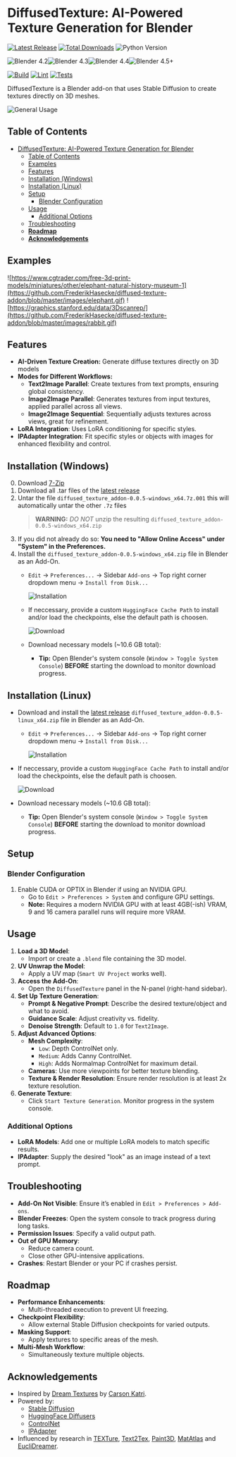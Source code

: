 # DiffusedTexture: AI-Powered Texture Generation for Blender
[![Latest Release](https://flat.badgen.net/github/release/FrederikHasecke/diffused-texture-addon)](https://github.com/FrederikHasecke/diffused-texture-addon/releases/latest)
[![Total Downloads](https://img.shields.io/github/downloads/FrederikHasecke/diffused-texture-addon/total?style=flat-square)](https://github.com/FrederikHasecke/diffused-texture-addon/releases/latest)
![Python Version](https://img.shields.io/badge/Python-3.11-blue?style=flat-square)

![Blender 4.2](https://img.shields.io/badge/Blender-4.2-blue?style=flat-square)![Blender 4.3](https://img.shields.io/badge/Blender-4.3-blue?style=flat-square)![Blender 4.4](https://img.shields.io/badge/Blender-4.4-blue?style=flat-square)![Blender 4.5+](https://img.shields.io/badge/Blender-4.5%2B-blue?style=flat-square)


[![Build](https://github.com/FrederikHasecke/diffused-texture-addon/actions/workflows/build.yml/badge.svg?branch=master)](https://github.com/FrederikHasecke/diffused-texture-addon/actions/workflows/build.yml)
[![Lint](https://github.com/FrederikHasecke/diffused-texture-addon/actions/workflows/lint.yml/badge.svg?branch=master)](https://github.com/FrederikHasecke/diffused-texture-addon/actions/workflows/lint.yml)
[![Tests](https://github.com/FrederikHasecke/diffused-texture-addon/actions/workflows/test.yml/badge.svg?branch=master)](https://github.com/FrederikHasecke/diffused-texture-addon/actions/workflows/test.yml)

DiffusedTexture is a Blender add-on that uses Stable Diffusion to create textures directly on 3D meshes.

![General Usage](https://github.com/FrederikHasecke/diffused-texture-addon/blob/master/images/usage.gif)

## Table of Contents
- [DiffusedTexture: AI-Powered Texture Generation for Blender](#diffusedtexture-ai-powered-texture-generation-for-blender)
  - [Table of Contents](#table-of-contents)
  - [Examples](#examples)
  - [Features](#features)
  - [Installation (Windows)](#installation-windows)
  - [Installation (Linux)](#installation-linux)
  - [Setup](#setup)
    - [Blender Configuration](#blender-configuration)
  - [Usage](#usage)
    - [Additional Options](#additional-options)
  - [Troubleshooting](#troubleshooting)
  - [**Roadmap**](#roadmap)
  - [**Acknowledgements**](#acknowledgements)

## Examples
![https://www.cgtrader.com/free-3d-print-models/miniatures/other/elephant-natural-history-museum-1](https://github.com/FrederikHasecke/diffused-texture-addon/blob/master/images/elephant.gif)
![https://graphics.stanford.edu/data/3Dscanrep/](https://github.com/FrederikHasecke/diffused-texture-addon/blob/master/images/rabbit.gif)


## Features
- **AI-Driven Texture Creation:** Generate diffuse textures directly on 3D models
- **Modes for Different Workflows:**
  - **Text2Image Parallel**: Create textures from text prompts, ensuring global consistency.
  - **Image2Image Parallel**: Generates textures from input textures, applied parallel across all views.
  - **Image2Image Sequential**: Sequentially adjusts textures across views, great for refinement.
- **LoRA Integration**: Uses LoRA conditioning for specific styles.
- **IPAdapter Integration**: Fit specific styles or objects with images for enhanced flexibility and control.

## Installation (Windows)
0. Download [7-Zip](https://7-zip.de/download.html) 
1. Download all .tar files of the [latest release](https://github.com/FrederikHasecke/diffused-texture-addon/releases/latest)
2. Untar the file `diffused_texture_addon-0.0.5-windows_x64.7z.001` this will automatically untar the other `.7z` files
    >**WARNING:**    _DO NOT_ unzip the resulting `diffused_texture_addon-0.0.5-windows_x64.zip`
3. If you did not already do so: **__You need to "Allow Online Access" under "System" in the Preferences.__**
4. Install the `diffused_texture_addon-0.0.5-windows_x64.zip` file in Blender as an Add-On.
    -  `Edit` -> `Preferences...` -> Sidebar `Add-ons` -> Top right corner dropdown menu -> `Install from Disk...`
    
        ![Installatíon](https://github.com/FrederikHasecke/diffused-texture-addon/blob/master/images/install.png)
    - If neccessary, provide a custom `HuggingFace Cache Path` to install and/or load the checkpoints, else the default path is choosen.

        ![Download](https://github.com/FrederikHasecke/diffused-texture-addon/blob/master/images/download.png)
    - Download necessary models (~10.6 GB total):
      - **Tip:** Open Blender's system console (`Window > Toggle System Console`) __BEFORE__ starting the download to monitor download progress.

## Installation (Linux)
- Download and install the [latest release](https://github.com/FrederikHasecke/diffused-texture-addon/releases/latest) `diffused_texture_addon-0.0.5-linux_x64.zip` file in Blender as an Add-On.

  - `Edit` -> `Preferences...` -> Sidebar `Add-ons` -> Top right corner dropdown menu -> `Install from Disk...`

    ![Installatíon](https://github.com/FrederikHasecke/diffused-texture-addon/blob/master/images/install.png)

- If neccessary, provide a custom `HuggingFace Cache Path` to install and/or load the checkpoints, else the default path is choosen.

  ![Download](https://github.com/FrederikHasecke/diffused-texture-addon/blob/master/images/download.png)

- Download necessary models (~10.6 GB total):

  - **Tip:** Open Blender's system console (`Window > Toggle System Console`) __BEFORE__ starting the download to monitor download progress.

## Setup
### Blender Configuration
1. Enable CUDA or OPTIX in Blender if using an NVIDIA GPU.
     - Go to `Edit > Preferences > System` and configure GPU settings.
     - **Note:** Requires a modern NVIDIA GPU with at least 4GB(-ish) VRAM, 9 and 16 camera parallel runs will require more VRAM.

## Usage

1. **Load a 3D Model**:
   - Import or create a `.blend` file containing the 3D model.
2. **UV Unwrap the Model**:
   - Apply a UV map (`Smart UV Project` works well).
3. **Access the Add-On**:
   - Open the `DiffusedTexture` panel in the N-panel (right-hand sidebar).
4. **Set Up Texture Generation**:
   - **Prompt & Negative Prompt**: Describe the desired texture/object and what to avoid.
   - **Guidance Scale**: Adjust creativity vs. fidelity.
   - **Denoise Strength**: Default to `1.0` for `Text2Image`.
5. **Adjust Advanced Options**:
   - **Mesh Complexity**:
     - `Low`: Depth ControlNet only.
     - `Medium`: Adds Canny ControlNet.
     - `High`: Adds Normalmap ControlNet for maximum detail.
   - **Cameras**: Use more viewpoints for better texture blending.
   - **Texture & Render Resolution**: Ensure render resolution is at least 2x texture resolution.
6. **Generate Texture**:
   - Click `Start Texture Generation`. Monitor progress in the system console.


### Additional Options
- **LoRA Models**: Add one or multiple LoRA models to match specific results.
- **IPAdapter**: Supply the desired "look" as an image instead of a text prompt.

## Troubleshooting
- **Add-On Not Visible**: Ensure it’s enabled in `Edit > Preferences > Add-ons`.
- **Blender Freezes**: Open the system console to track progress during long tasks.
- **Permission Issues**: Specify a valid output path.
- **Out of GPU Memory**:
  - Reduce camera count.
  - Close other GPU-intensive applications.
- **Crashes**: Restart Blender or your PC if crashes persist.

## **Roadmap**
- **Performance Enhancements**:
  - Multi-threaded execution to prevent UI freezing.
- **Checkpoint Flexibility**:
  - Allow external Stable Diffusion checkpoints for varied outputs.
- **Masking Support**:
  - Apply textures to specific areas of the mesh.
- **Multi-Mesh Workflow**:
  - Simultaneously texture multiple objects.

## **Acknowledgements**
- Inspired by [Dream Textures](https://github.com/carson-katri/dream-textures) by [Carson Katri](https://github.com/carson-katri).
- Powered by:
  - [Stable Diffusion](https://arxiv.org/pdf/2112.10752)
  - [HuggingFace Diffusers](https://huggingface.co/docs/diffusers/index)
  - [ControlNet](https://arxiv.org/pdf/2302.05543)
  - [IPAdapter](https://arxiv.org/pdf/2308.06721)
- Influenced by research in [TEXTure](https://arxiv.org/pdf/2302.01721), [Text2Tex](https://arxiv.org/pdf/2303.11396), [Paint3D](https://arxiv.org/pdf/2312.13913), [MatAtlas](https://arxiv.org/pdf/2404.02899) and [EucliDreamer](https://arxiv.org/pdf/2404.10279).
